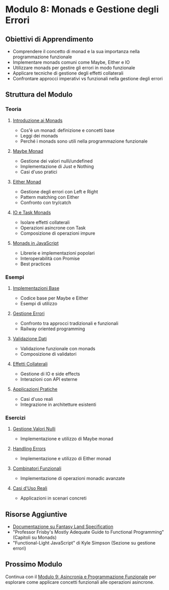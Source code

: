 # Modulo 8: Monads e Gestione degli Errori

## Obiettivi di Apprendimento
- Comprendere il concetto di monad e la sua importanza nella programmazione funzionale
- Implementare monads comuni come Maybe, Either e IO
- Utilizzare monads per gestire gli errori in modo funzionale
- Applicare tecniche di gestione degli effetti collaterali
- Confrontare approcci imperativi vs funzionali nella gestione degli errori

## Struttura del Modulo

### Teoria
1. [Introduzione ai Monads](./teoria/01-IntroduzioneMonads.md)
   - Cos'è un monad: definizione e concetti base
   - Leggi dei monads
   - Perché i monads sono utili nella programmazione funzionale

2. [Maybe Monad](./teoria/02-MaybeMonad.md)
   - Gestione dei valori nulli/undefined
   - Implementazione di Just e Nothing
   - Casi d'uso pratici

3. [Either Monad](./teoria/03-EitherMonad.md)
   - Gestione degli errori con Left e Right
   - Pattern matching con Either
   - Confronto con try/catch

4. [IO e Task Monads](./teoria/04-IOTaskMonads.md)
   - Isolare effetti collaterali
   - Operazioni asincrone con Task
   - Composizione di operazioni impure

5. [Monads in JavaScript](./teoria/05-MonadsInJavascript.md)
   - Librerie e implementazioni popolari
   - Interoperabilità con Promise
   - Best practices

### Esempi
1. [Implementazioni Base](./esempi/01-ImplementazioniBase.js)
   - Codice base per Maybe e Either
   - Esempi di utilizzo

2. [Gestione Errori](./esempi/02-GestioneErrori.js)
   - Confronto tra approcci tradizionali e funzionali
   - Railway oriented programming

3. [Validazione Dati](./esempi/03-ValidazioneDati.js)
   - Validazione funzionale con monads
   - Composizione di validatori

4. [Effetti Collaterali](./esempi/04-EffettiCollaterali.js)
   - Gestione di IO e side effects
   - Interazioni con API esterne

5. [Applicazioni Pratiche](./esempi/05-ApplicazioniPratiche.js)
   - Casi d'uso reali
   - Integrazione in architetture esistenti

### Esercizi
1. [Gestione Valori Nulli](./esercizi/01-GestioneValoriNulli.js)
   - Implementazione e utilizzo di Maybe monad

2. [Handling Errors](./esercizi/02-HandlingErrors.js)
   - Implementazione e utilizzo di Either monad

3. [Combinatori Funzionali](./esercizi/03-CombinatoriMonadici.js)
   - Implementazione di operazioni monadic avanzate

4. [Casi d'Uso Reali](./esercizi/04-CasiUsoReali.js)
   - Applicazioni in scenari concreti

## Risorse Aggiuntive
- [Documentazione su Fantasy Land Specification](https://github.com/fantasyland/fantasy-land)
- "Professor Frisby's Mostly Adequate Guide to Functional Programming" (Capitoli su Monads)
- "Functional-Light JavaScript" di Kyle Simpson (Sezione su gestione errori)

## Prossimo Modulo
Continua con il [Modulo 9: Asincronia e Programmazione Funzionale](../09-AsincroniaPF/README.md) per esplorare come applicare concetti funzionali alle operazioni asincrone.
